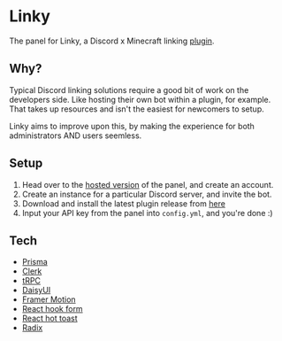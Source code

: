 # Linky

The panel for Linky, a Discord x Minecraft linking [plugin](https://github.com/linkymc/Plugin).

## Why?

Typical Discord linking solutions require a good bit of work on the developers side. Like hosting their own bot within a plugin, for example. That takes up resources and isn't the easiest for newcomers to setup.

Linky aims to improve upon this, by making the experience for both administrators AND users seemless.

## Setup

1. Head over to the [hosted version](https://linky.astrid.sh/) of the panel, and create an account.
2. Create an instance for a particular Discord server, and invite the bot.
3. Download and install the latest plugin release from [here](https://github.com/linkymc/Plugin)
4. Input your API key from the panel into `config.yml`, and you're done :)

## Tech

- [Prisma](https://prisma.io/)
- [Clerk](https://clerk.dev/)
- [tRPC](https://trpc.io/)
- [DaisyUI](https://daisyui.com/)
- [Framer Motion](https://www.framer.com/motion/)
- [React hook form](https://npmjs.com/react-hook-form)
- [React hot toast](https://www.npmjs.com/package/react-hot-toast)
- [Radix](https://www.radix-ui.com/)
